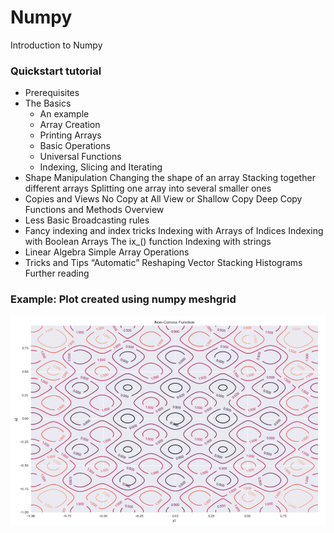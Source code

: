 # Numpy
Introduction to Numpy

### Quickstart tutorial
- Prerequisites
- The Basics
  - An example
  - Array Creation
  - Printing Arrays
  - Basic Operations
  - Universal Functions
  - Indexing, Slicing and Iterating
- Shape Manipulation
      Changing the shape of an array
      Stacking together different arrays
      Splitting one array into several smaller ones
- Copies and Views
      No Copy at All
      View or Shallow Copy
      Deep Copy
      Functions and Methods Overview
- Less Basic
      Broadcasting rules
- Fancy indexing and index tricks
      Indexing with Arrays of Indices
      Indexing with Boolean Arrays
      The ix_() function
      Indexing with strings
- Linear Algebra
      Simple Array Operations
- Tricks and Tips
      “Automatic” Reshaping
      Vector Stacking
      Histograms
      Further reading

### Example: Plot created using numpy meshgrid

![img](pic/meshgrid.png)
